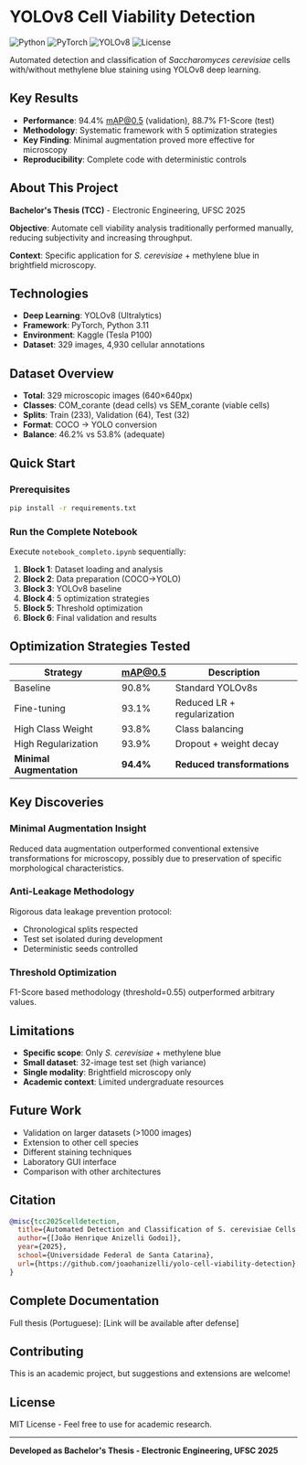 # YOLOv8 Cell Viability Detection

![Python](https://img.shields.io/badge/python-v3.11+-blue.svg)
![PyTorch](https://img.shields.io/badge/PyTorch-v2.6+-red.svg)
![YOLOv8](https://img.shields.io/badge/YOLOv8-Ultralytics-green.svg)
![License](https://img.shields.io/badge/license-MIT-blue.svg)

Automated detection and classification of *Saccharomyces cerevisiae* cells with/without methylene blue staining using YOLOv8 deep learning.

## Key Results

- **Performance**: 94.4% mAP@0.5 (validation), 88.7% F1-Score (test)
- **Methodology**: Systematic framework with 5 optimization strategies
- **Key Finding**: Minimal augmentation proved more effective for microscopy
- **Reproducibility**: Complete code with deterministic controls

## About This Project

**Bachelor's Thesis (TCC)** - Electronic Engineering, UFSC 2025

**Objective**: Automate cell viability analysis traditionally performed manually, reducing subjectivity and increasing throughput.

**Context**: Specific application for *S. cerevisiae* + methylene blue in brightfield microscopy.

## Technologies

- **Deep Learning**: YOLOv8 (Ultralytics)
- **Framework**: PyTorch, Python 3.11
- **Environment**: Kaggle (Tesla P100)
- **Dataset**: 329 images, 4,930 cellular annotations

## Dataset Overview

- **Total**: 329 microscopic images (640×640px)
- **Classes**: COM_corante (dead cells) vs SEM_corante (viable cells)
- **Splits**: Train (233), Validation (64), Test (32)
- **Format**: COCO → YOLO conversion
- **Balance**: 46.2% vs 53.8% (adequate)

## Quick Start

### Prerequisites
```bash
pip install -r requirements.txt
```

### Run the Complete Notebook
Execute `notebook_completo.ipynb` sequentially:

1. **Block 1**: Dataset loading and analysis
2. **Block 2**: Data preparation (COCO→YOLO)
3. **Block 3**: YOLOv8 baseline
4. **Block 4**: 5 optimization strategies
5. **Block 5**: Threshold optimization
6. **Block 6**: Final validation and results

## Optimization Strategies Tested

| Strategy | mAP@0.5 | Description |
|----------|---------|-------------|
| Baseline | 90.8% | Standard YOLOv8s |
| Fine-tuning | 93.1% | Reduced LR + regularization |
| High Class Weight | 93.8% | Class balancing |
| High Regularization | 93.9% | Dropout + weight decay |
| **Minimal Augmentation** | **94.4%** | **Reduced transformations** |

## Key Discoveries

### Minimal Augmentation Insight
Reduced data augmentation outperformed conventional extensive transformations for microscopy, possibly due to preservation of specific morphological characteristics.

### Anti-Leakage Methodology
Rigorous data leakage prevention protocol:
- Chronological splits respected
- Test set isolated during development
- Deterministic seeds controlled

### Threshold Optimization
F1-Score based methodology (threshold=0.55) outperformed arbitrary values.

## Limitations

- **Specific scope**: Only *S. cerevisiae* + methylene blue
- **Small dataset**: 32-image test set (high variance)
- **Single modality**: Brightfield microscopy only
- **Academic context**: Limited undergraduate resources

## Future Work

- Validation on larger datasets (>1000 images)
- Extension to other cell species
- Different staining techniques
- Laboratory GUI interface
- Comparison with other architectures

## Citation

```bibtex
@misc{tcc2025celldetection,
  title={Automated Detection and Classification of S. cerevisiae Cells using YOLOv8},
  author={[João Henrique Anizelli Godoi]},
  year={2025},
  school={Universidade Federal de Santa Catarina},
  url={https://github.com/joaohanizelli/yolo-cell-viability-detection}
}
```

## Complete Documentation

Full thesis (Portuguese): [Link will be available after defense]

## Contributing

This is an academic project, but suggestions and extensions are welcome!

## License

MIT License - Feel free to use for academic research.

---

**Developed as Bachelor's Thesis - Electronic Engineering, UFSC 2025**
